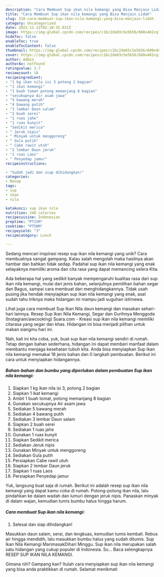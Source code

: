 ```yaml
---
description: "Cara Membuat Sup ikan nila kemangi yang Bisa Manjain Lidah"
title: "Cara Membuat Sup ikan nila kemangi yang Bisa Manjain Lidah"
slug: 310-cara-membuat-sup-ikan-nila-kemangi-yang-bisa-manjain-lidah
category: Uncategorized
date: 2022-11-12T02:18:15.631Z
image: https://img-global.cpcdn.com/recipes/c1bc2de03c5e5b56/680x482cq70/sup-ikan-nila-kemangi-foto-resep-utama.jpg
hideToc: false
enableToc: true
enableTocContent: false
thumbnail: https://img-global.cpcdn.com/recipes/c1bc2de03c5e5b56/680x482cq70/sup-ikan-nila-kemangi-foto-resep-utama.jpg
cover: https://img-global.cpcdn.com/recipes/c1bc2de03c5e5b56/680x482cq70/sup-ikan-nila-kemangi-foto-resep-utama.jpg
author: Admin
authorAv: notfound
ratingvalue: 3.7
reviewcount: 18
recipeingredient:
- "1 kg ikan nila isi 3 potong 2 bagian"
- "1 ikat kemangi"
- "1 buah tomat potong memanjang 8 bagian"
- "secukupnya Air asam jawa"
- "5 bawang merah"
- "4 bawang putih"
- "3 lembar Daun salam"
- "2 buah serei"
- "1 ruas jahe"
- "1 ruas kunyit"
- "Sedikit merica"
- " Jeruk nipis"
- " Minyak untuk menggoreng"
- " Gula putih"
- " Cabe rawit utuh"
- "2 lembar Daun jeruk"
- "1 ruas Laos"
- " Penyedap jamur"
recipeinstructions:

- "Sudah jadi dan siap dihidangkan!"
categories:
- Resep
tags:
- sup
- ikan
- nila

katakunci: sup ikan nila 
nutrition: 240 calories
recipecuisine: Indonesian
preptime: "PT15M"
cooktime: "PT50M"
recipeyield: "3"
recipecategory: Lunch

---
```





Sedang mencari inspirasi resep sup ikan nila kemangi yang unik? Cara membuatnya sangat gampang. Kalau salah mengolah maka hasilnya akan hambar dan bahkan tidak sedap. Padahal sup ikan nila kemangi yang enak selayaknya memiliki aroma dan cita rasa yang dapat memancing selera Kita.





Ada beberapa hal yang sedikit banyak mempengaruhi kualitas rasa dari sup ikan nila kemangi, mulai dari jenis bahan, selanjutnya pemilihan bahan segar dan Bagus, sampai cara membuat dan menghidangkannya. Tidak usah pusing jika hendak menyiapkan sup ikan nila kemangi yang enak,      asal sudah tahu triknya maka hidangan ini mampu jadi suguhan istimewa.














Lihat juga cara membuat Sup Ikan Nila daun kemangi dan masakan sehari-hari lainnya. Resep Sup Ikan Nila Kemangi, Segar dan Gurihnya Menggoda (Instagram/awcooking) Suara.com - Kreasi sup ikan nila kemangi memiliki citarasa yang segar dan khas. Hidangan ini bisa menjadi pilihan untuk makan siangmu hari ini.






Nah, kali ini kita coba, yuk, buat sup ikan nila kemangi sendiri di rumah. Tetap dengan bahan sederhana, hidangan ini dapat memberi manfaat dalam membantu menjaga kesehatan tubuh kita. Anda bisa menyiapkan Sup ikan nila kemangi memakai 18 jenis bahan dan 0 langkah pembuatan. Berikut ini cara untuk menyiapkan hidangannya.

<!--inarticleads1-->

##### Bahan-bahan dan bumbu yang diperlukan dalam pembuatan Sup ikan nila kemangi:

1. Siapkan 1 kg ikan nila isi 3, potong 2 bagian
1. Siapkan 1 ikat kemangi
1. Ambil 1 buah tomat, potong memanjang 8 bagian
1. Gunakan secukupnya Air asam jawa
1. Sediakan 5 bawang merah
1. Sediakan 4 bawang putih
1. Sediakan 3 lembar Daun salam
1. Siapkan 2 buah serei
1. Sediakan 1 ruas jahe
1. Gunakan 1 ruas kunyit
1. Siapkan Sedikit merica
1. Sediakan  Jeruk nipis
1. Gunakan  Minyak untuk menggoreng
1. Sediakan  Gula putih
1. Persiapkan  Cabe rawit utuh
1. Siapkan 2 lembar Daun jeruk
1. Siapkan 1 ruas Laos
1. Persiapkan  Penyedap jamur


Yuk, langsung buat saja di rumah. Berikut ini adalah resep sup ikan nila kemangi yang dapat kamu coba di rumah. Potong-potong ikan nila, lalu pindahkan ke dalam wadah dan lumuri dengan jeruk nipis. Panaskan minyak di dalam wajan, kemudian tumis bumbu halus hingga harum. 

<!--inarticleads2-->

##### Cara membuat Sup ikan nila kemangi:


1. Selesai dan siap dihidangkan!

Masukkan daun salam, serai, dan lengkuas, kemudian tumis kembali. Rebus air hingga mendidih, lalu masukkan bumbu halus yang sudah ditumis. Sup Ikan Nila Kemangi MarimasakDihari Minggu. Sup ikan nila merupakan salah satu hidangan yang cukup populer di Indonesia. Su… Baca selengkapnya RESEP SUP IKAN NILA KEMANGI. 

Gimana nih? Gampang kan? Itulah cara menyiapkan sup ikan nila kemangi yang bisa anda praktikkan di rumah. Selamat menikmati
